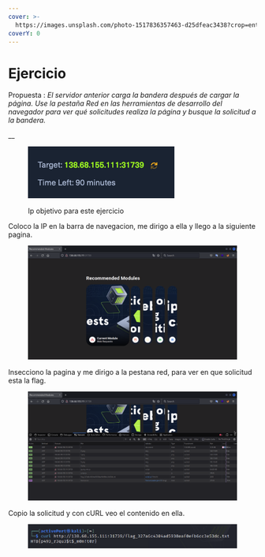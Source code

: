 ```yaml
---
cover: >-
  https://images.unsplash.com/photo-1517836357463-d25dfeac3438?crop=entropy&cs=tinysrgb&fm=jpg&ixid=MnwxOTcwMjR8MHwxfHNlYXJjaHw4fHxleGVyY2lzZXxlbnwwfHx8fDE2Nzg1NDQ2MDA&ixlib=rb-4.0.3&q=80
coverY: 0
---
```


# Ejercicio

Propuesta : _El servidor anterior carga la bandera después de cargar la página. Use la pestaña Red en las herramientas de desarrollo del navegador para ver qué solicitudes realiza la página y busque la solicitud a la bandera._

__

<figure><img src="../../../.gitbook/assets/Captura de pantalla 2023-03-11 a la(s) 12.17.27.png" alt=""><figcaption><p>Ip objetivo para este ejercicio</p></figcaption></figure>

Coloco la IP en la barra de navegacion, me dirigo a ella y llego a la siguiente pagina.

<figure><img src="../../../.gitbook/assets/Captura de pantalla 2023-03-11 a la(s) 12.19.09.png" alt=""><figcaption></figcaption></figure>

Insecciono la pagina y me dirigo a la pestana red, para ver en que solicitud esta la flag.

<figure><img src="../../../.gitbook/assets/Captura de pantalla 2023-03-11 a la(s) 12.38.38.png" alt=""><figcaption></figcaption></figure>

Copio la solicitud y con cURL veo el contenido en ella.

<figure><img src="../../../.gitbook/assets/Captura de pantalla 2023-03-11 a la(s) 12.40.41.png" alt=""><figcaption></figcaption></figure>
